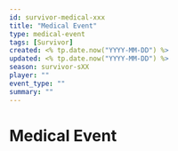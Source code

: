 ```yaml
---
id: survivor-medical-xxx
title: "Medical Event"
type: medical-event
tags: [Survivor]
created: <% tp.date.now("YYYY-MM-DD") %>
updated: <% tp.date.now("YYYY-MM-DD") %>
season: survivor-sXX
player: ""
event_type: ""
summary: ""
---
```


# Medical Event

<!-- Details of the medical or evacuation event -->

